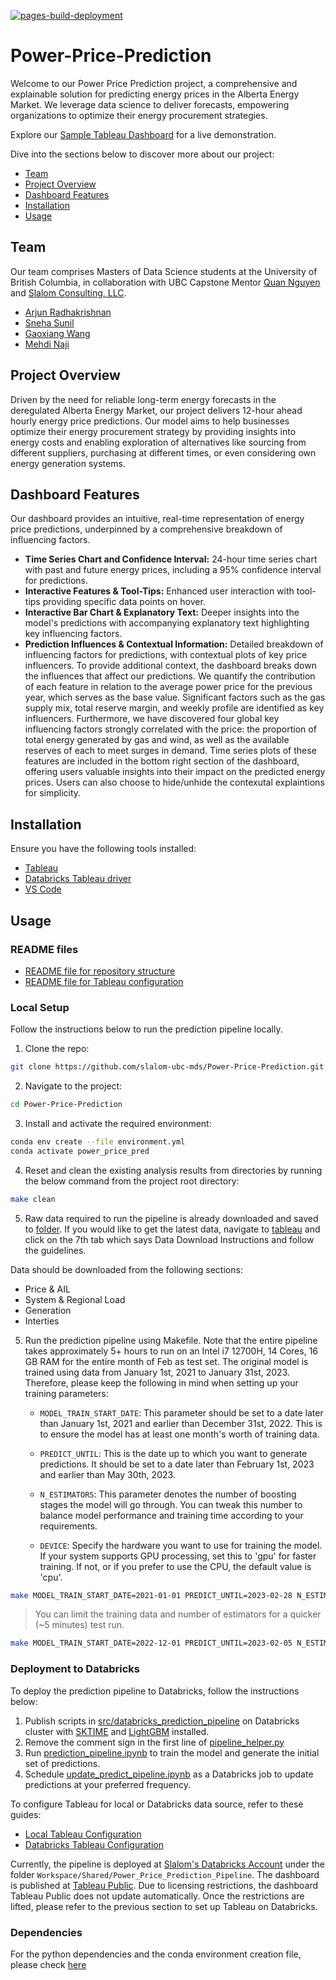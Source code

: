 [![pages-build-deployment](https://github.com/slalom-ubc-mds/Power-Price-Prediction/actions/workflows/pages/pages-build-deployment/badge.svg)](https://github.com/slalom-ubc-mds/Power-Price-Prediction/actions/workflows/pages/pages-build-deployment)

# Power-Price-Prediction

Welcome to our Power Price Prediction project, a comprehensive and explainable solution for predicting energy prices in the Alberta Energy Market. We leverage data science to deliver forecasts, empowering organizations to optimize their energy procurement strategies.

Explore our [Sample Tableau Dashboard](https://public.tableau.com/app/profile/gaoxiang.wang8077/viz/AESOVersion6_0/PredictedDash?publish=yes) for a live demonstration.

Dive into the sections below to discover more about our project:

- [Team](#team)
- [Project Overview](#project-overview)
- [Dashboard Features](#dashboard-features)
- [Installation](#installation)
- [Usage](#usage)

## Team

Our team comprises Masters of Data Science students at the University of British Columbia, in collaboration with UBC Capstone Mentor [Quan Nguyen](https://github.com/quan3010) and [Slalom Consulting, LLC](https://www.slalom.com/).

- [Arjun Radhakrishnan](https://github.com/rkrishnan-arjun)
- [Sneha Sunil](https://github.com/snesunil)
- [Gaoxiang Wang](https://github.com/louiewang820)
- [Mehdi Naji](https://github.com/mehdi-naji)

## Project Overview

Driven by the need for reliable long-term energy forecasts in the deregulated Alberta Energy Market, our project delivers 12-hour ahead hourly energy price predictions. Our model aims to help businesses optimize their energy procurement strategy by providing insights into energy costs and enabling exploration of alternatives like sourcing from different suppliers, purchasing at different times, or even considering own energy generation systems.

## Dashboard Features

Our dashboard provides an intuitive, real-time representation of energy price predictions, underpinned by a comprehensive breakdown of influencing factors.

- **Time Series Chart and Confidence Interval:** 24-hour time series chart with past and future energy prices, including a 95% confidence interval for predictions.
- **Interactive Features & Tool-Tips:** Enhanced user interaction with tool-tips providing specific data points on hover.
- **Interactive Bar Chart & Explanatory Text:** Deeper insights into the model's predictions with accompanying explanatory text highlighting key influencing factors.
- **Prediction Influences & Contextual Information:** Detailed breakdown of influencing factors for predictions, with contextual plots of key price influencers. To provide additional context, the dashboard breaks down the influences that affect our predictions. We quantify the contribution of each feature in relation to the average power price for the previous year, which serves as the base value. Significant factors such as the gas supply mix, total reserve margin, and weekly profile are identified as key influencers. Furthermore, we have discovered four global key influencing factors strongly correlated with the price: the proportion of total energy generated by gas and wind, as well as the available reserves of each to meet surges in demand. Time series plots of these features are included in the bottom right section of the dashboard, offering users valuable insights into their impact on the predicted energy prices. Users can also choose to hide/unhide the contexutal explaintions for simplicity.

## Installation

Ensure you have the following tools installed:

- [Tableau](https://www.tableau.com/)
- [Databricks Tableau driver](https://www.databricks.com/spark/odbc-drivers-download?_gl=1*wbycmt*_gcl_au*MTExNDA4MjAzOC4xNjg1Mzg0MjQw&_ga=2.190062569.311368728.1687321881-777036860.1685384240)
- [VS Code](https://code.visualstudio.com/)

## Usage

### README files

 - [README file for repository structure](https://github.com/slalom-ubc-mds/Power-Price-Prediction/blob/main/Repo_README.md)
 - [README file for Tableau configuration](https://github.com/slalom-ubc-mds/Power-Price-Prediction/blob/main/dashboard/Tableau_README.md)

### Local Setup

Follow the instructions below to run the prediction pipeline locally.

1. Clone the repo:

```bash
git clone https://github.com/slalom-ubc-mds/Power-Price-Prediction.git
```

2. Navigate to the project:

```bash
cd Power-Price-Prediction
```

3. Install and activate the required environment:

```bash
conda env create --file environment.yml
conda activate power_price_pred
```

4. Reset and clean the existing analysis results from directories by running the below command from the project root directory:

```bash
make clean
```

5. Raw data required to run the pipeline is already downloaded and saved to [folder](https://github.com/slalom-ubc-mds/Power-Price-Prediction/tree/main/data/raw). If you would like to get the latest data, navigate to [tableau](https://public.tableau.com/app/profile/market.analytics/viz/AnnualStatistics_16161854228350/Introduction) and click on the 7th tab which says Data Download Instructions and follow the guidelines. 

Data should be downloaded from the following sections:

- Price & AIL
- System & Regional Load
- Generation
- Interties

5. Run the prediction pipeline using Makefile. Note that the entire pipeline takes approximately 5+ hours to run on an Intel i7 12700H, 14 Cores, 16 GB RAM for the entire month of Feb as test set. The original model is trained using data from January 1st, 2021 to January 31st, 2023. Therefore, please keep the following in mind when setting up your training parameters:

    - `MODEL_TRAIN_START_DATE`: This parameter should be set to a date later than January 1st, 2021 and earlier than December 31st, 2022. This is to ensure the model has at least one month's worth of training data.

    - `PREDICT_UNTIL`: This is the date up to which you want to generate predictions. It should be set to a date later than February 1st, 2023 and earlier than May 30th, 2023.

    - `N_ESTIMATORS`: This parameter denotes the number of boosting stages the model will go through. You can tweak this number to balance model performance and training time according to your requirements.

    - `DEVICE`: Specify the hardware you want to use for training the model. If your system supports GPU processing, set this to 'gpu' for faster training. If not, or if you prefer to use the CPU, the default value is 'cpu'.

```bash
make MODEL_TRAIN_START_DATE=2021-01-01 PREDICT_UNTIL=2023-02-28 N_ESTIMATORS=1000 DEVICE=cpu
```

> You can limit the training data and number of estimators for a quicker (~5 minutes) test run.

```bash
make MODEL_TRAIN_START_DATE=2022-12-01 PREDICT_UNTIL=2023-02-05 N_ESTIMATORS=1 DEVICE=cpu
```

### Deployment to Databricks

To deploy the prediction pipeline to Databricks, follow the instructions below:

1. Publish scripts in [src/databricks_prediction_pipeline](https://github.com/slalom-ubc-mds/Power-Price-Prediction/tree/main/src/databricks_prediction_pipeline) on Databricks cluster with [SKTIME](https://www.sktime.net/en/latest/installation.html) and [LightGBM](https://lightgbm.readthedocs.io/en/latest/Installation-Guide.html) installed.
2. Remove the comment sign in the first line of [pipeline_helper.py](https://github.com/slalom-ubc-mds/Power-Price-Prediction/tree/main/src/databricks_prediction_pipeline/pipeline_helper.py)
3. Run [prediction_pipeline.ipynb](https://github.com/slalom-ubc-mds/Power-Price-Prediction/blob/main/src/databricks_prediction_pipeline/prediction_pipeline.ipynb) to train the model and generate the initial set of predictions.
4. Schedule [update_predict_pipeline.ipynb](https://github.com/slalom-ubc-mds/Power-Price-Prediction/blob/main/src/databricks_prediction_pipeline/update_predict_pipeline.ipynb) as a Databricks job to update predictions at your preferred frequency.

To configure Tableau for local or Databricks data source, refer to these guides:

- [Local Tableau Configuration](https://github.com/slalom-ubc-mds/Power-Price-Prediction/blob/main/dashboard/Tableau_README.md#connect-tableau-with-local-files)
- [Databricks Tableau Configuration](https://github.com/slalom-ubc-mds/Power-Price-Prediction/blob/main/dashboard/Tableau_README.md#connect-tableau-with-databricks)

Currently, the pipeline is deployed at [Slalom's Databricks Account](https://univbritcol-slalom-capstone23.cloud.databricks.com/login.html?o=8254429304025469) under the folder `Workspace/Shared/Power_Price_Prediction_Pipeline`. The dashboard is published at [Tableau Public](https://public.tableau.com/app/profile/gaoxiang.wang8077/viz/AESOVersion6_0/PredictedDash?publish=yes). Due to licensing restrictions, the dashboard Tableau Public does not update automatically. Once the restrictions are lifted, please refer to the previous section to set up Tableau on Databricks.

### Dependencies

For the python dependencies and the conda environment creation file, please check [here](https://github.com/slalom-ubc-mds/Power-Price-Prediction/blob/main/environment.yml)
